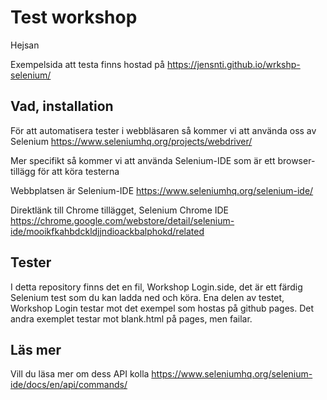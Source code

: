 # Test workshop

Hejsan 

Exempelsida att testa finns hostad på 
https://jensnti.github.io/wrkshp-selenium/

## Vad, installation

För att automatisera tester i webbläsaren så kommer vi att använda oss av Selenium
https://www.seleniumhq.org/projects/webdriver/

Mer specifikt så kommer vi att använda Selenium-IDE som är ett browser-tillägg för att köra testerna

Webbplatsen är Selenium-IDE
https://www.seleniumhq.org/selenium-ide/

Direktlänk till Chrome tillägget, Selenium Chrome IDE
https://chrome.google.com/webstore/detail/selenium-ide/mooikfkahbdckldjjndioackbalphokd/related

## Tester

I detta repository finns det en fil, Workshop Login.side, det är ett färdig Selenium test som du kan ladda ned och köra.
Ena delen av testet, Workshop Login testar mot det exempel som hostas på github pages.
Det andra exemplet testar mot blank.html på pages, men failar.

## Läs mer

Vill du läsa mer om dess API kolla
https://www.seleniumhq.org/selenium-ide/docs/en/api/commands/

